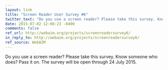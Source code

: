 ```yaml
---
layout: link
title: "Screen Reader User Survey #6"
twitter_text: "Do you use a screen reader? Please take this survey. Know someone who does? Pass it on."
date: 2015-07-02 12:08:23 -0400
comments: false
ref_url: http://webaim.org/projects/screenreadersurvey6/
in_reply_to: http://webaim.org/projects/screenreadersurvey6/
ref_source: WebAIM
---
```


Do you use a screen reader? Please take this survey. Know someone who does? Pass it on. The survey will be open through 24 July 2015.